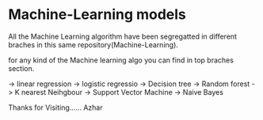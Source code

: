 # Machine-Learning models

All the Machine Learning algorithm have been segregatted in different braches in this same repository(Machine-Learning).

for any kind of the Machine learning algo you can find in top braches section.


-> linear regression
-> logistic regressio
-> Decision tree
-> Random forest
-> K nearest Neihgbour 
-> Support Vector Machine 
-> Naive Bayes


Thanks for Visiting......
Azhar
